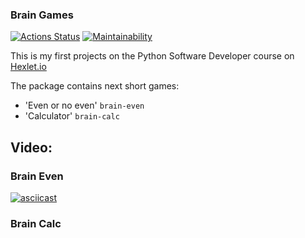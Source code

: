 ### Brain Games
[![Actions Status](https://github.com/BoCXoD-man/python-project-lvl1/workflows/hexlet-check/badge.svg)](https://github.com/BoCXoD-man/python-project-lvl1/actions)
[![Maintainability](https://api.codeclimate.com/v1/badges/2d4fc41fd855fa461195/maintainability)](https://codeclimate.com/github/BoCXoD-man/python-project-lvl1/maintainability)


This is my first projects on the Python Software Developer course on [Hexlet.io](https://ru.hexlet.io)

The package contains next short games:

- 'Even or no even' `brain-even`
- 'Calculator' `brain-calc`

## Video:

### Brain Even

[![asciicast](https://asciinema.org/a/BXFe8Lh6sxdxBZYLCDXxMdvsE.svg)](https://asciinema.org/a/BXFe8Lh6sxdxBZYLCDXxMdvsE)
### Brain Calc


